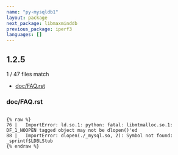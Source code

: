 ```yaml
---
name: "py-mysqldb1"
layout: package
next_package: libmaxminddb
previous_package: iperf3
languages: []
---
```

## 1.2.5
1 / 47 files match

 - [doc/FAQ.rst](#docfaqrst)

### doc/FAQ.rst

```

{% raw %}
76 |   ImportError: ld.so.1: python: fatal: libmtmalloc.so.1: DF_1_NOOPEN tagged object may not be dlopen()'ed 
88 |   ImportError: dlopen(./_mysql.so, 2): Symbol not found: _sprintf$LDBLStub 
{% endraw %}

```
